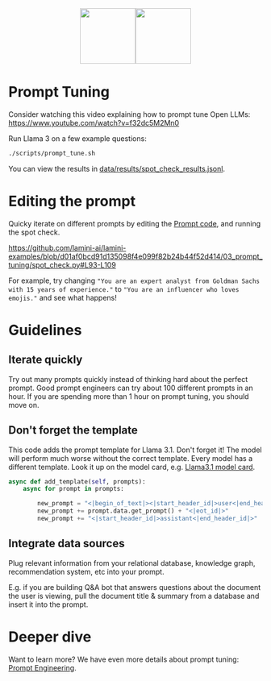 <div align="center">
<img src="https://avatars.githubusercontent.com/u/130713213?s=200&v=4" width="110"><img src="https://huggingface.co/lamini/instruct-peft-tuned-12b/resolve/main/Lamini_logo.png?max-height=110" height="110">
</div>

# Prompt Tuning

Consider watching this video explaining how to prompt tune Open LLMs: https://www.youtube.com/watch?v=f32dc5M2Mn0

Run Llama 3 on a few example questions:

```bash
./scripts/prompt_tune.sh
```

You can view the results in [data/results/spot_check_results.jsonl](data/results/spot_check_results.jsonl).

# Editing the prompt

Quicky iterate on different prompts by editing the [Prompt code](spot_check.py#L94), and running the spot check.

https://github.com/lamini-ai/lamini-examples/blob/d01af0bcd91d135098f4e099f82b24b44f52d414/03_prompt_tuning/spot_check.py#L93-L109


For example, try changing `"You are an expert analyst from Goldman Sachs with 15 years of experience."` to `"You are an influencer who loves emojis."` and see what happens!

# Guidelines

## Iterate quickly

Try out many prompts quickly instead of thinking hard about the perfect prompt. Good prompt engineers can try about 100 different prompts in an hour.  If you are spending more than 1 hour on prompt tuning, you should move on.

## Don't forget the template

This code adds the prompt template for Llama 3.1. Don't forget it! The model will perform much worse without the correct template. Every model has a different template. Look it up on the model card, e.g. [Llama3.1 model card](https://www.llama.com/docs/model-cards-and-prompt-formats/llama3_1/).

```python
async def add_template(self, prompts):
    async for prompt in prompts:

        new_prompt = "<|begin_of_text|><|start_header_id|>user<|end_header_id|>"
        new_prompt += prompt.data.get_prompt() + "<|eot_id|>"
        new_prompt += "<|start_header_id|>assistant<|end_header_id|>"
```

## Integrate data sources

Plug relevant information from your relational database, knowledge graph, recommendation system, etc into your prompt.

E.g. if you are building Q&A bot that answers questions about the document the user is viewing, pull the document title & summary from a database and insert it into the prompt.

# Deeper dive
Want to learn more? We have even more details about prompt tuning: [Prompt Engineering](prompt_engineering.md).
